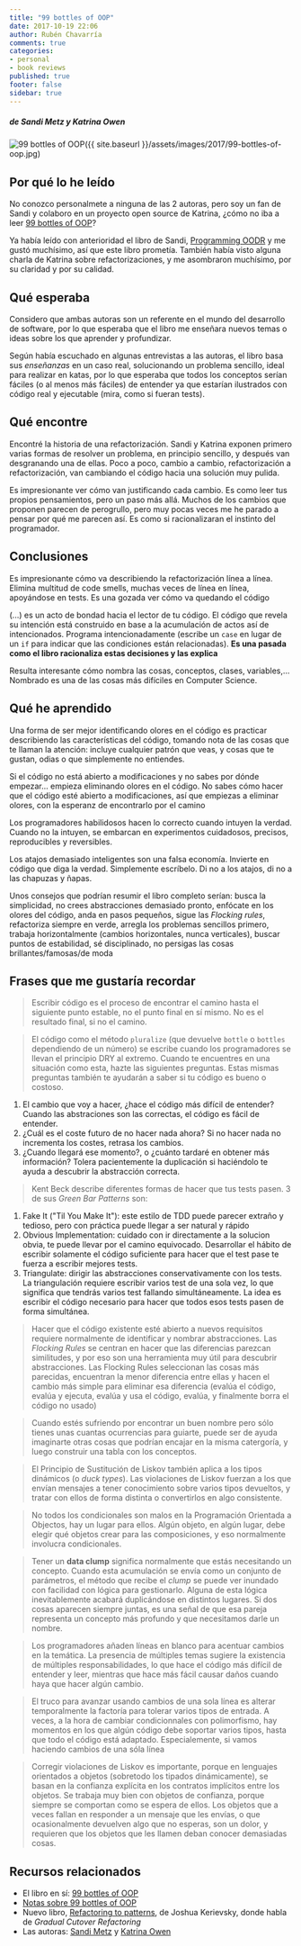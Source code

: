 ```yaml
---
title: "99 bottles of OOP"
date: 2017-10-19 22:06
author: Rubén Chavarría
comments: true
categories: 
- personal
- book reviews
published: true
footer: false
sidebar: true
---
```


##### de Sandi Metz y Katrina Owen

![99 bottles of OOP]({{ site.baseurl }}/assets/images/2017/99-bottles-of-oop.jpg)

## Por qué lo he leído

No conozco personalmete a ninguna de las 2 autoras, pero soy un fan de Sandi y
colaboro en un proyecto open source de Katrina, ¿cómo no iba a leer
[99 bottles of OOP]?

Ya había leído con anterioridad el libro de Sandi, [Programming OODR] y me
gustó muchísimo, así que este libro prometía. También había visto alguna charla
de Katrina sobre refactorizaciones, y me asombraron muchísimo, por su claridad
y por su calidad.

<!-- more -->

## Qué esperaba

Considero que ambas autoras son un referente en el mundo del desarrollo de
software, por lo que esperaba que el libro me enseñara nuevos temas o ideas
sobre los que aprender y profundizar.

Según había escuchado en algunas entrevistas a las autoras, el libro basa sus
*enseñanzas* en un caso real, solucionando un problema sencillo, ideal para
realizar en katas, por lo que esperaba que todos los conceptos serían fáciles
(o al menos más fáciles) de entender ya que estarían ilustrados con código real
y ejecutable (mira, como si fueran tests).

## Qué encontre

Encontré la historia de una refactorización. Sandi y Katrina exponen primero
varias formas de resolver un problema, en principio sencillo, y después van
desgranando una de ellas. Poco a poco, cambio a cambio, refactorización a
refactorización, van cambiando el código hacia una solución muy pulida.

Es impresionante ver cómo van justificando cada cambio. Es como leer tus
propios pensamientos, pero un paso más allá. Muchos de los cambios que proponen
parecen de perogrullo, pero muy pocas veces me he parado a pensar por qué me
parecen así. Es como si racionalizaran el instinto del programador.

## Conclusiones

Es impresionante cómo va describiendo la refactorización línea a línea. Elimina
multitud de code smells, muchas veces de línea en línea, apoyándose en tests.
Es una gozada ver cómo va quedando el código

(...) es un acto de bondad hacia el lector de tu código. El código que revela
su intención está construido en base a la acumulación de actos así de
intencionados. Programa intencionadamente (escribe un `case` en lugar de un
`if` para indicar que las condiciones están relacionadas). **Es una pasada como
el libro racionaliza estas decisiones y las explica**

Resulta interesante cómo nombra las cosas, conceptos, clases, variables,...
Nombrado es una de las cosas más difíciles en Computer Science.

## Qué he aprendido

Una forma de ser mejor identificando olores en el código es practicar
describiendo las características del código, tomando nota de las cosas que te
llaman la atención: incluye cualquier patrón que veas, y cosas que te gustan,
odias o que simplemente no entiendes.

Si el código no está abierto a modificaciones y no sabes por dónde empezar...
empieza eliminando olores en el código. No sabes cómo hacer que el código esté
abierto a modificaciones, así que empiezas a eliminar olores, con la esperanz
de encontrarlo por el camino

Los programadores habilidosos hacen lo correcto cuando intuyen la verdad.
Cuando no la intuyen, se embarcan en experimentos cuidadosos, precisos,
reproducibles y reversibles.

Los atajos demasiado inteligentes son una falsa economía. Invierte en código
que diga la verdad. Simplemente escríbelo. Di no a los atajos, di no a las
chapuzas y ñapas.

Unos consejos que podrían resumir el libro completo serían: busca la
simplicidad, no crees abstracciones demasiado pronto, enfócate en los olores
del código, anda en pasos pequeños, sigue las *Flocking rules*, refactoriza
siempre en verde, arregla los problemas sencillos primero, trabaja
horizontalmente (cambios horizontales, nunca verticales), buscar puntos de
estabilidad, sé disciplinado, no persigas las cosas brillantes/famosas/de moda

## Frases que me gustaría recordar

> Escribir código es el proceso de encontrar el camino hasta el siguiente punto
estable, no el punto final en sí mismo. No es el resultado final, si no el
camino.

<!-- more -->

> El código como el método `pluralize` (que devuelve `bottle` o `bottles`
dependiendo de un número) se escribe cuando los programadores se llevan el
principio DRY al extremo. Cuando te encuentres en una situación como esta,
hazte las siguientes preguntas. Estas mismas preguntas también te ayudarán a
saber si tu código es bueno o costoso.

1. El cambio que voy a hacer, ¿hace el código más difícil de entender? Cuando
   las abstraciones son las correctas, el código es fácil de entender.
2. ¿Cuál es el coste futuro de no hacer nada ahora? Si no hacer nada no
   incrementa los costes, retrasa los cambios.
3. ¿Cuando llegará ese momento?, o ¿cuánto tardaré en obtener más información?
   Tolera pacientemente la duplicación si haciéndolo te ayuda a descubrir la
abstracción correcta.

<!-- more -->

> Kent Beck describe diferentes formas de hacer que tus tests pasen. 3 de sus
*Green Bar Patterns* son:

1. Fake It ("Til You Make It"): este estilo de TDD puede parecer extraño y
   tedioso, pero con práctica puede llegar a ser natural y rápido
2. Obvious Implementation: cuidado con ir directamente a la solucion obvia, te
   puede llevar por el camino equivocado. Desarrollar el hábito de escribir
solamente el código suficiente para hacer que el test pase te fuerza a escribir
mejores tests.
3. Triangulate: dirigir las abstracciones conservativamente con los tests. La
   triangulación requiere escribir varios test de una sola vez, lo que
significa que tendrás varios test fallando simultáneamente. La idea es escribir
el código necesario para hacer que todos esos tests pasen de forma simultánea.

<!-- more -->

> Hacer que el código existente esté abierto a nuevos requisitos requiere
normalmente de identificar y nombrar abstracciones. Las *Flocking Rules* se
centran en hacer que las diferencias parezcan similitudes, y por eso son una
herramienta muy útil para descubrir abstracciones. Las Flocking Rules
seleccionan las cosas más parecidas, encuentran la menor diferencia entre ellas
y hacen el cambio más simple para eliminar esa diferencia (evalúa el código,
evalúa y ejecuta, evalúa y usa el código, evalúa, y finalmente borra el código
no usado)

<!-- more -->

> Cuando estés sufriendo por encontrar un buen nombre pero sólo tienes unas
cuantas ocurrencias para guiarte, puede ser de ayuda imaginarte otras cosas que
podrían encajar en la misma catergoría, y luego construir una tabla con los
conceptos.

<!-- more -->

> El Principio de Sustitución de Liskov también aplica a los tipos dinámicos (o
*duck types*). Las violaciones de Liskov fuerzan a los que envían mensajes a
tener conocimiento sobre varios tipos devueltos, y tratar con ellos de forma
distinta o convertirlos en algo consistente.

<!-- more -->

> No todos los condicionales son malos en la Programación Orientada a Objectos,
hay un lugar para ellos. Algún objeto, en algún lugar, debe elegir qué objetos
crear para las composiciones, y eso normalmente involucra condicionales.

<!-- more -->

> Tener un **data clump** significa normalmente que estás necesitando un
concepto. Cuando esta acumulación se envía como un conjunto de parámetros, el
método que recibe el *clump* se puede ver inundado con facilidad con lógica
para gestionarlo. Alguna de esta lógica inevitablemente acabará duplicándose en
distintos lugares. Si dos cosas aparecen siempre juntas, es una señal de que
esa pareja representa un concepto más profundo y que necesitamos darle un
nombre.

<!-- more -->

> Los programadores añaden líneas en blanco para acentuar cambios en la temática.
La presencia de múltiples temas sugiere la existencia de múltiples
responsabilidades, lo que hace el código más difícil de entender y leer,
mientras que hace más fácil causar daños cuando haya que hacer algún cambio.

<!-- more -->

> El truco para avanzar usando cambios de una sola línea es alterar temporalmente
la factoría para tolerar varios tipos de entrada. A veces, a la hora de cambiar
condicionnales con polimorfismo, hay momentos en los que algún código debe
soportar varios tipos, hasta que todo el código está adaptado. Especialemente,
si vamos haciendo cambios de una sóla línea

<!-- more -->

> Corregir violaciones de Liskov es importante, porque en lenguajes orientados a
objetos (sobretodo los tipados dinámicamente), se basan en la confianza
explícita en los contratos implícitos entre los objetos. Se trabaja muy bien
con objetos de confianza, porque siempre se comportan como se espera de ellos.
Los objetos que a veces fallan en responder a un mensaje que les envías, o que
ocasionalmente devuelven algo que no esperas, son un dolor, y requieren que los
objetos que les llamen deban conocer demasiadas cosas.

## Recursos relacionados

- El libro en sí: [99 bottles of OOP]
- [Notas sobre 99 bottles of OOP]
- Nuevo libro, [Refactoring to patterns], de Joshua Kerievsky, donde habla de
  *Gradual Cutover Refactoring*
- Las autoras: [Sandi Metz] y [Katrina Owen]

[Notas sobre 99 bottles of OOP]: https://github.com/rchavarria/blog-post-incubator/blob/master/published-book-notes/99-bottles-by-sandi-katrina.notes.markdown
[Refactoring to patterns]: https://amzn.to/2Tj23yQ
[99 bottles of OOP]: https://www.sandimetz.com/99bottles
[Programming OODR]: http://www.poodr.com/
[Sandi Metz]: https://www.sandimetz.com/
[Katrina Owen]: http://www.kytrinyx.com/
